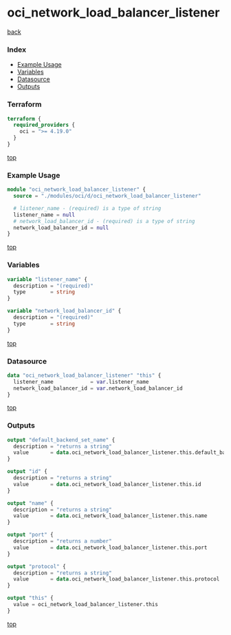 # oci_network_load_balancer_listener

[back](../oci.md)

### Index

- [Example Usage](#example-usage)
- [Variables](#variables)
- [Datasource](#datasource)
- [Outputs](#outputs)

### Terraform

```terraform
terraform {
  required_providers {
    oci = ">= 4.19.0"
  }
}
```

[top](#index)

### Example Usage

```terraform
module "oci_network_load_balancer_listener" {
  source = "./modules/oci/d/oci_network_load_balancer_listener"

  # listener_name - (required) is a type of string
  listener_name = null
  # network_load_balancer_id - (required) is a type of string
  network_load_balancer_id = null
}
```

[top](#index)

### Variables

```terraform
variable "listener_name" {
  description = "(required)"
  type        = string
}

variable "network_load_balancer_id" {
  description = "(required)"
  type        = string
}
```

[top](#index)

### Datasource

```terraform
data "oci_network_load_balancer_listener" "this" {
  listener_name            = var.listener_name
  network_load_balancer_id = var.network_load_balancer_id
}
```

[top](#index)

### Outputs

```terraform
output "default_backend_set_name" {
  description = "returns a string"
  value       = data.oci_network_load_balancer_listener.this.default_backend_set_name
}

output "id" {
  description = "returns a string"
  value       = data.oci_network_load_balancer_listener.this.id
}

output "name" {
  description = "returns a string"
  value       = data.oci_network_load_balancer_listener.this.name
}

output "port" {
  description = "returns a number"
  value       = data.oci_network_load_balancer_listener.this.port
}

output "protocol" {
  description = "returns a string"
  value       = data.oci_network_load_balancer_listener.this.protocol
}

output "this" {
  value = oci_network_load_balancer_listener.this
}
```

[top](#index)